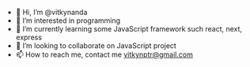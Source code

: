 - 👋 Hi, I’m @vitkynanda
- 👀 I’m interested in programming
- 🌱 I’m currently learning some JavaScript framework such react, next, express
- 💞️ I’m looking to collaborate on JavaScript project
- 📫 How to reach me, contact me vitkynptr@gmail.com

<!---
vitkynanda/vitkynanda is a ✨ special ✨ repository because its `README.md` (this file) appears on your GitHub profile.
You can click the Preview link to take a look at your changes.
--->
